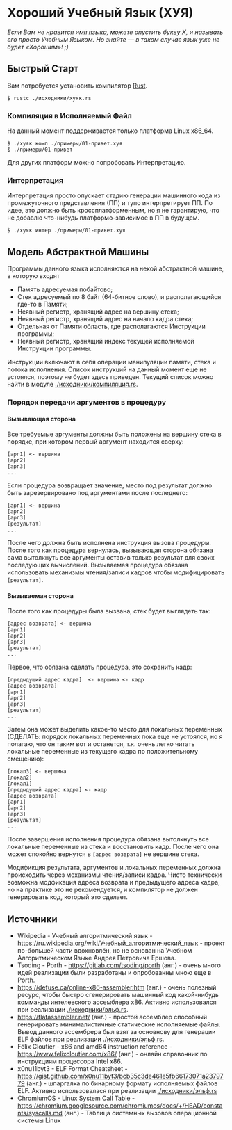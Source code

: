 # Хороший Учебный Язык (ХУЯ)

*Если Вам не нравится имя языка, можете опустить букву Х, и называть его просто Учебным Языком. Но знайте — в таком случае язык уже не будет «Хорошим»! ;)*

## Быстрый Старт

Вам потребуется установить компилятор [Rust](https://www.rust-lang.org/).

```console
$ rustc ./исходники/хуяк.rs
```

### Компиляция в Исполняемый Файл

На данный момент поддерживается только платформа Linux x86_64.

```console
$ ./хуяк комп ./примеры/01-привет.хуя
$ ./примеры/01-привет
```

Для других платформ можно попробовать Интерпретацию.

### Интерпретация

Интерпретация просто опускает стадию генерации машинного кода из промежуточного представления (ПП) и тупо интерпретирует ПП. По идее, это должно быть кроссплатформенным, но я не гарантирую, что не добавлю что-нибудь платформо-зависимое в ПП в будущем.

```console
$ ./хуяк интер ./примеры/01-привет.хуя
```

## Модель Абстрактной Машины

<!-- СДЕЛАТЬ: Обновить описание Модели Абстрактной Машины. Она уже поменялась. -->

Программы данного языка исполняются на некой абстрактной машине, в которую входят

- Память адресуемая побайтово;
- Стек адресуемый по 8 байт (64-битное слово), и располагающийся где-то в Памяти;
- Неявный регистр, хранящий адрес на вершину стека;
- Неявный регистр, хранящий адрес на начало кадра стека;
- Отдельная от Памяти область, где располагаются Инструкции программы;
- Неявный регистр, хранящий индекс текущей исполняемой Инструкции программы.

Инструкции включают в себя операции манипуляции памяти, стека и потока исполнения. Список инструкций на данный момент еще не устоялся, поэтому не будет здесь приведен. Текущий список можно найти в модуле [./исходники/компиляция.rs](./исходники/компилятор.rs).

### Порядок передачи аргументов в процедуру

#### Вызывающая сторона

Все требуемые аргументы должны быть положены на вершину стека в порядке, при котором первый аргумент находится сверху:

```
[арг1] <- вершина
[арг2]
[арг3]
...
```

Если процедура возвращает значение, место под результат должно быть зарезервировано под аргументами после последнего:

```
[арг1] <- вершина
[арг2]
[арг3]
[результат]
...
```

После чего должна быть исполнена инструкция вызова процедуры. После того как процедура вернулась, вызывающая сторона обязана сама вытолкнуть все аргументы оставив только результат для своих последующих вычислений. Вызываемая процедура обязана использовать механизмы чтения/записи кадров чтобы модифицировать `[результат]`.

#### Вызываемая сторона

После того как процедуры была вызвана, стек будет выглядеть так:

```
[адрес возврата] <- вершина
[арг1]
[арг2]
[арг3]
[результат]
...
```

Первое, что обязана сделать процедура, это сохранить кадр:

```
[предыдущий адрес кадра]  <- вершина <- кадр
[адрес возврата]
[арг1]
[арг2]
[арг3]
[результат]
...
```

Затем она может выделить какое-то место для локальных переменных (СДЕЛАТЬ: порядок локальных переменных пока еще не устоялся, но я полагаю, что он таким вот и останется, т.к. очень легко читать локальные переменные из текущего кадра по положительному смещению):

```
[локал3] <- вершина
[локал2]
[локал1]
[предыдущий адрес кадра] <- кадр
[адрес возврата]
[арг1]
[арг2]
[арг3]
[результат]
...
```

После завершения исполнения процедура обязана вытолкнуть все локальные переменные из стека и восстановить кадр. После чего она может спокойно вернутся в `[адрес возврата]` не вершине стека.

Модификция результата, аргументов и локальных переменных должна происходить через механизмы чтения/записи кадра. Чисто технически возможна модфикация адреса возврата и предыдущего адреса кадра, но на практике это не рекомендуется, и компилятор не должен генерировать код, который это сделает.

## Источники

<!-- СДЕЛАТЬ: т.к. модуль эльф.rs был удален, требуется обновить источники -->

- Wikipedia - Учебный алгоритмический язык - https://ru.wikipedia.org/wiki/Учебный_алгоритмический_язык - проект по-большей части вдохновлён, но не основан на Учебном Алгоритмическом Языке Андрея Петровича Ершова.
- Tsoding - Porth - https://gitlab.com/tsoding/porth (анг.) - очень много идей реализации были разработаны и опробованны мною еще в Porth.
- https://defuse.ca/online-x86-assembler.htm (анг.) - очень полезный ресурс, чтобы быстро сгенерировать машинный код какой-нибудь комманды интелевского ассемблера x86. Активно использовался при реализации [./исходники/эльф.rs](./исходники/эльф.rs).
- https://flatassembler.net/ (анг.) - простой ассемблер способный генерировать минималистичные статические исполняемые файлы. Вывод данного ассембрера был взят за основнову для генерации ELF файлов при реализации [./исходники/эльф.rs](./исходники/эльф.rs).
- Félix Cloutier - x86 and amd64 instruction reference - https://www.felixcloutier.com/x86/ (анг.) - онлайн справочник по инструкциям процессора Intel x86.
- x0nu11byt3 - ELF Format Cheatsheet - https://gist.github.com/x0nu11byt3/bcb35c3de461e5fb66173071a2379779 (анг.) - шпаргалка по бинарному формату исполняемых файлов ELF. Активно использовалася при реализации [./исходники/эльф.rs](./исходники/эльф.rs)
- ChromiumOS - Linux System Call Table - https://chromium.googlesource.com/chromiumos/docs/+/HEAD/constants/syscalls.md (анг.) - Таблица системных вызовов операционной системы Linux
